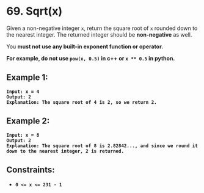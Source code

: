 # 69. Sqrt(x)
Given a non-negative integer ```x```, return the square root of ```x``` rounded down to the nearest integer. The returned integer should be <strong>non-negative</strong> as well.

You <strong>must not use<strong> any built-in exponent function or operator.

For example, do not use ```pow(x, 0.5)``` in c++ or ```x ** 0.5``` in python.

## Example 1:
```
Input: x = 4
Output: 2
Explanation: The square root of 4 is 2, so we return 2.
```
## Example 2:
```
Input: x = 8
Output: 2
Explanation: The square root of 8 is 2.82842..., and since we round it down to the nearest integer, 2 is returned.
```
## Constraints:
- ```0 <= x <= 231 - 1```